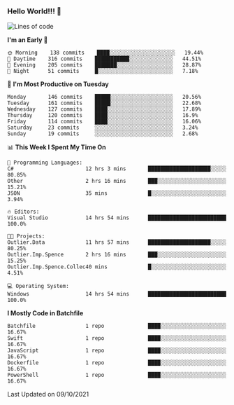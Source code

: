 ### Hello World!!! 👋

<!--
**kekotek/kekotek** is a ✨ _special_ ✨ repository because its `README.md` (this file) appears on your GitHub profile.

Here are some ideas to get you started:

- 🔭 I’m currently working on ...
- 🌱 I’m currently learning ...
- 👯 I’m looking to collaborate on ...
- 🤔 I’m looking for help with ...
- 💬 Ask me about ...
- 📫 How to reach me: ...
- 😄 Pronouns: ...
- ⚡ Fun fact: ...
-->

<!--START_SECTION:waka-->
![Lines of code](https://img.shields.io/badge/From%20Hello%20World%20I%27ve%20Written-18753%20lines%20of%20code-blue)

**I'm an Early 🐤** 

```text
🌞 Morning    138 commits    ████░░░░░░░░░░░░░░░░░░░░░   19.44% 
🌆 Daytime    316 commits    ███████████░░░░░░░░░░░░░░   44.51% 
🌃 Evening    205 commits    ███████░░░░░░░░░░░░░░░░░░   28.87% 
🌙 Night      51 commits     █░░░░░░░░░░░░░░░░░░░░░░░░   7.18%

```
📅 **I'm Most Productive on Tuesday** 

```text
Monday       146 commits    █████░░░░░░░░░░░░░░░░░░░░   20.56% 
Tuesday      161 commits    █████░░░░░░░░░░░░░░░░░░░░   22.68% 
Wednesday    127 commits    ████░░░░░░░░░░░░░░░░░░░░░   17.89% 
Thursday     120 commits    ████░░░░░░░░░░░░░░░░░░░░░   16.9% 
Friday       114 commits    ████░░░░░░░░░░░░░░░░░░░░░   16.06% 
Saturday     23 commits     ░░░░░░░░░░░░░░░░░░░░░░░░░   3.24% 
Sunday       19 commits     ░░░░░░░░░░░░░░░░░░░░░░░░░   2.68%

```


📊 **This Week I Spent My Time On** 

```text
💬 Programming Languages: 
C#                       12 hrs 3 mins       ████████████████████░░░░░   80.85% 
Other                    2 hrs 16 mins       ███░░░░░░░░░░░░░░░░░░░░░░   15.21% 
JSON                     35 mins             █░░░░░░░░░░░░░░░░░░░░░░░░   3.94%

🔥 Editors: 
Visual Studio            14 hrs 54 mins      █████████████████████████   100.0%

🐱‍💻 Projects: 
Outlier.Data             11 hrs 57 mins      ████████████████████░░░░░   80.25% 
Outlier.Imp.Spence       2 hrs 16 mins       ███░░░░░░░░░░░░░░░░░░░░░░   15.25% 
Outlier.Imp.Spence.Collec40 mins             █░░░░░░░░░░░░░░░░░░░░░░░░   4.51%

💻 Operating System: 
Windows                  14 hrs 54 mins      █████████████████████████   100.0%

```

**I Mostly Code in Batchfile** 

```text
Batchfile                1 repo              ████░░░░░░░░░░░░░░░░░░░░░   16.67% 
Swift                    1 repo              ████░░░░░░░░░░░░░░░░░░░░░   16.67% 
JavaScript               1 repo              ████░░░░░░░░░░░░░░░░░░░░░   16.67% 
Dockerfile               1 repo              ████░░░░░░░░░░░░░░░░░░░░░   16.67% 
PowerShell               1 repo              ████░░░░░░░░░░░░░░░░░░░░░   16.67%

```



 Last Updated on 09/10/2021
<!--END_SECTION:waka-->
